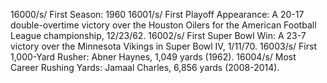 16000/s/ First Season: 1960
16001/s/ First Playoff Appearance: A 20-17 double-overtime victory over the Houston Oilers for the American Football League championship, 12/23/62.
16002/s/ First Super Bowl Win: A 23-7 victory over the Minnesota Vikings in Super Bowl IV, 1/11/70.
16003/s/ First 1,000-Yard Rusher: Abner Haynes, 1,049 yards (1962).
16004/s/ Most Career Rushing Yards: Jamaal Charles, 6,856 yards (2008-2014).